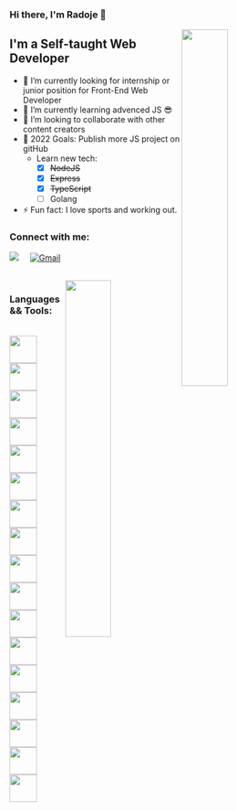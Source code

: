 ### Hi there, I'm Radoje 👋

<img src="https://media.giphy.com/media/PiQejEf31116URju4V/giphy.gif" width="40%" align="right">

## I'm a Self-taught Web Developer
- 🔭 I’m currently looking for internship or junior position for Front-End Web Developer
- 🌱 I’m currently learning advenced JS 😎
- 🤝 I’m looking to collaborate with other content creators
- 🥅 2022 Goals: Publish more JS project on gitHub
  - Learn new tech:
    - [x] <s>NodeJS</s>
    - [x] <s>Express</s>
    - [x] <s>TypeScript</s>
    - [ ] Golang
- ⚡ Fun fact: I love sports and working out.

### Connect with me:
<p align="left">
<a href="https://www.linkedin.com/in/radoje-jezdic-41910217a/">
  <img src="https://img.icons8.com/bubbles/50/000000/linkedin.png" ald="LinkedIn"/></a> &nbsp; &nbsp;
<a href="mailto:webdevradoje@gmail.com">
  <img src="https://img.icons8.com/bubbles/50/000000/gmail.png" alt="Gmail"></a> &nbsp; &nbsp;
</p>
<br />

<img src="https://media.giphy.com/media/M4ecx9P2jI4tq/giphy.gif" width="40%" align="right" />

### Languages && Tools:
<br/>
 
<img height="48" width="48" src="https://img.icons8.com/color/96/000000/html-5.png" />
<img height="48" width="48" src="https://img.icons8.com/color/48/000000/css3.png" />
<img height="48" width="48" src="https://img.icons8.com/color/50/000000/sass.png"/>
<img height="48" width="48" src="https://img.icons8.com/color/96/000000/javascript.png" />
<img height="48" width="48" src="https://img.icons8.com/color/96/000000/angularjs.png"/>
<img height="48" width="48" src="https://img.icons8.com/color/50/000000/react-native.png"/>
<img height="48" width="48" src="https://img.icons8.com/color/96/000000/vue-js.png" />
<img height="48" width="48" src="https://img.icons8.com/color/50/000000/nodejs.png"/>


<img height="48" width="48" src="https://img.icons8.com/fluent/96/000000/visual-studio-code-2019.png" />
<img height="48" width="48" src="https://img.icons8.com/color/96/000000/git.png" />
<img height="48" width="48" src="https://img.icons8.com/color/50/000000/adobe-photoshop--v1.png"/>
<img height="48" width="48" src="https://img.icons8.com/color/50/000000/adobe-illustrator--v1.png"/>
<img height="48" width="48" src="https://img.icons8.com/color/50/000000/figma--v1.png"/>
<img height="48" width="48" src="https://img.icons8.com/color/50/000000/npm.png"/>
<img height="48" width="48" src="https://img.icons8.com/color/50/000000/linux--v1.png"/>
<img height="48" width="48" src="https://img.icons8.com/color/96/000000/jira.png"/>
<img height="48" width="48" src="https://img.icons8.com/color/96/000000/bitbucket.png"/>
